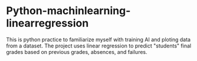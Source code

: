 # Python-machinlearning-linearregression

This is python practice to familiarize myself with training AI and ploting data from a dataset. The project uses linear regression to predict "students" final grades based on previous grades, absences, and failures.
